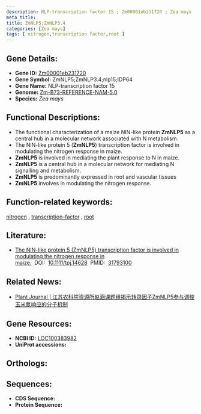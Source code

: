 ```yaml
---
description: NLP-transcription factor 15 ; Zm00001eb231720 ; Zea mays
meta_title:
title: ZmNLP5;ZmNLP3.4
categories: [Zea mays]
tags: [ nitrogen,transcription factor,root ]
---
```


## Gene Details:
- **Gene ID:**	[Zm00001eb231720](https://www.maizegdb.org/gene_center/gene/Zm00001eb231720)
- **Gene Symbol:** ZmNLP5;ZmNLP3.4;nlp15;IDP64
- **Gene Name:** NLP-transcription factor 15
- **Genome:** [Zm-B73-REFERENCE-NAM-5.0](https://www.maizegdb.org/genome/assembly/Zm-B73-REFERENCE-NAM-5.0)
- **Species:** *Zea mays*

## Functional Descriptions:
   - The functional characterization of a maize NIN-like protein **ZmNLP5** as a central hub in a molecular network associated with N metabolism.
   - The NIN-like protein 5 (**ZmNLP5**) transcription factor is involved in modulating the nitrogen response in maize.
   - **ZmNLP5** is involved in mediating the plant response to N in maize.
   - **ZmNLP5** is a central hub in a molecular network for mediating N signalling and metabolism.
   - **ZmNLP5** is predominantly expressed in root and vascular tissues
   - **ZmNLP5** involves in modulating the nitrogen response.

## Function-related keywords:
[nitrogen](/tags/nitrogen/)&nbsp;,&nbsp;[transcription-factor](/tags/transcription-factor/)&nbsp;,&nbsp;[root](/tags/root/)

## Literature:
   - [The NIN-like protein 5 (ZmNLP5) transcription factor is involved in modulating the nitrogen response in maize.]( https://onlinelibrary.wiley.com/doi/10.1111/tpj.14628)&nbsp;&nbsp;DOI:&nbsp;&nbsp;[10.1111/tpj.14628](https://onlinelibrary.wiley.com/doi/10.1111/tpj.14628)&nbsp;&nbsp;PMID:&nbsp;&nbsp;[31793100](https://pubmed.ncbi.nlm.nih.gov/31793100/)

## Related News:
   - [Plant Journal | 江苏农科院资源所赵涵课题组揭示转录因子ZmNLP5参与调控玉米氮响应的分子机制](https://mp.weixin.qq.com/s?__biz=MzU3ODY3MDM0NA==&mid=2247493242&idx=1&sn=ffb151716ba22a1a24acaaeb11cd258b&chksm=fd737c1dca04f50bef3219942a5d694eee0cbdcf510fba981f13f1868fa2f15dd6ef1e9adce8&scene=27#wechat_redirect)

## Gene Resources:
- **NCBI ID:** [LOC100383982](https://www.ncbi.nlm.nih.gov/gene/?term=LOC100383982)
- **UniProt accessions:** [](https://www.uniprot.org/uniprotkb//entry)

## Orthologs:

## Sequences:
- **CDS Sequence:**
- **Protein Sequence:**
